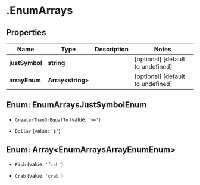 # .EnumArrays

## Properties

|Name | Type | Description | Notes|
|------------ | ------------- | ------------- | -------------|
|**justSymbol** | **string** |  | [optional] [default to undefined]|
|**arrayEnum** | **Array&lt;string&gt;** |  | [optional] [default to undefined]|


## Enum: EnumArraysJustSymbolEnum


* `GreaterThanOrEqualTo` (value: `'>='`)

* `Dollar` (value: `'$'`)



## Enum: Array&lt;EnumArraysArrayEnumEnum&gt;


* `Fish` (value: `'fish'`)

* `Crab` (value: `'crab'`)




